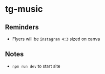 # tg-music

## Reminders
- Flyers will be `instagram 4:3` sized on canva

## Notes
- `npm run dev` to start site